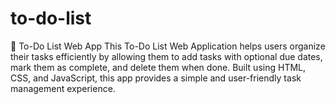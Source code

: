 # to-do-list
📝 To-Do List Web App This To-Do List Web Application helps users organize their tasks efficiently by allowing them to add tasks with optional due dates, mark them as complete, and delete them when done. Built using HTML, CSS, and JavaScript, this app provides a simple and user-friendly task management experience.
